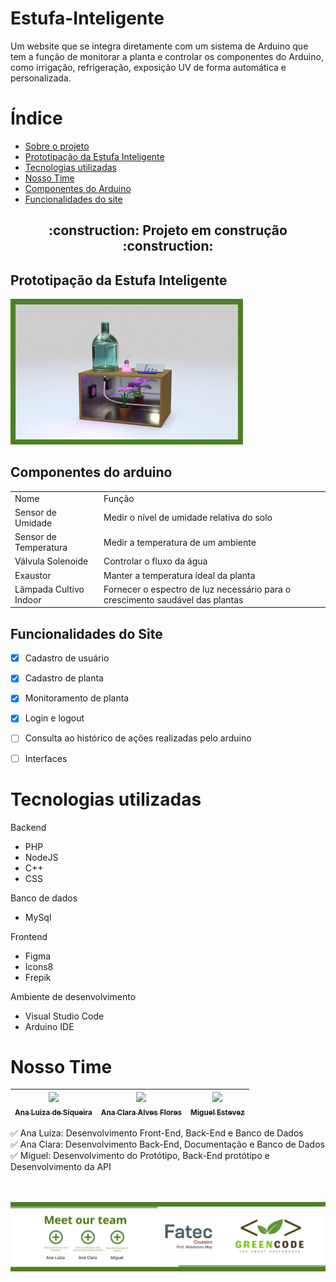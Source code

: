 # Estufa-Inteligente
Um website que se integra diretamente com um sistema de Arduino que tem a função de monitorar a planta e controlar os componentes do Arduino, como irrigação, refrigeração, exposição UV de forma automática e personalizada. 

# Índice 

* [Sobre o projeto](#Estufa-Inteligente)
* [Prototipação da Estufa Inteligente](#Prototipação-da-Estufa-Inteligente)
* [Tecnologias utilizadas](#tecnologias-utilizadas)
* [Nosso Time](#Nosso-Time)
* [Componentes do Arduino](#Componentes-do-arduino)
* [Funcionalidades do site](#funcionalidades-do-site)

<!--EM CONTRUCAO-->
<h2 align="center"> 
    :construction:  Projeto em construção  :construction:
</h2>





<!--FOTO DO PROTOTIPO-->
## Prototipação da Estufa Inteligente
<img src="/img/prototypeGreenhouse.png">


## Componentes do arduino
<table>
    <tr>
        <td>Nome</td>
        <td>Função</td>
    </tr>
    <tr>
        <td>Sensor de Umidade</td>
        <td>Medir o nível de umidade relativa do solo</td>
    </tr>
    <tr>
        <td>Sensor de Temperatura</td>
        <td>Medir a temperatura de um ambiente</td>
    </tr>
        <tr>
        <td>Válvula Solenoide</td>
        <td>Controlar o fluxo da água</td>
    </tr>
        <tr>
        <td>Exaustor</td>
        <td>Manter a temperatura ideal da planta</td>
    </tr>
        <tr>
        <td>Lâmpada Cultivo Indoor</td>
        <td>Fornecer o espectro de luz necessário para o crescimento saudável das plantas</td>
    </tr>
</table>

## Funcionalidades do Site

- [x] Cadastro de usuário
- [x] Cadastro de planta
- [x] Monitoramento de planta
- [x] Login e logout
- [ ] Consulta ao histórico de ações realizadas pelo arduino
- [ ] Interfaces
 

 # Tecnologias utilizadas

Backend
 - PHP
 - NodeJS
 - C++
 - CSS

 Banco de dados
 - MySql

 Frontend
 - Figma
 - Icons8
 - Frepik

 Ambiente de desenvolvimento
 - Visual Studio Code
 - Arduino IDE


 <!--PERFIL DOS DESENVOLVEDORES-->
# Nosso Time

| [<img loading="lazy" src="https://avatars.githubusercontent.com/u/112641732?v=4" width=115><br><sub>Ana Luiza de Siqueira</sub>](https://github.com/luiza846) |  [<img loading="lazy" src="https://avatars.githubusercontent.com/u/116900571?v=4" width=115><br><sub>Ana Clara Alves Flores</sub>](https://github.com/ClarinhaFlores) |  [<img loading="lazy" src="https://avatars.githubusercontent.com/u/116909409?v=4" width=115><br><sub>Miguel Estevez</sub>](https://github.com/MiguelSteve) |
| :---: | :---: | :---: |


:white_check_mark: Ana Luiza: Desenvolvimento Front-End, Back-End e Banco de Dados<br>
:white_check_mark: Ana Clara: Desenvolvimento Back-End, Documentação e Banco de Dados<br>
:white_check_mark: Miguel: Desenvolvimento do Protótipo, Back-End protótipo e Desenvolvimento da API<br>
<br><br>

<img src="/img/apresentacao.png">

